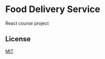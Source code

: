 # Food Delivery Service

React course project

## License

[MIT](https://choosealicense.com/licenses/mit/)